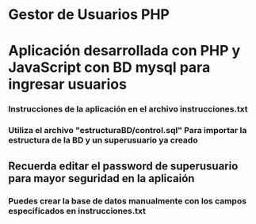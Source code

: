 # Gestor de Usuarios PHP

<h1>Aplicación desarrollada con PHP y JavaScript con BD  mysql para ingresar usuarios</h1>

<h3>Instrucciones de la aplicación en el archivo instrucciones.txt</h3>
<h3> Utiliza el archivo "estructuraBD/control.sql"  Para importar la estructura de la BD y un superusuario ya creado</h3>
<h2>Recuerda editar  el  password de superusuario para mayor seguridad en la aplicaión</h2>
<h3>Puedes crear la base de datos manualmente con los campos especificados en instrucciones.txt</h3>
